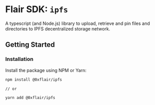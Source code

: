 # Flair SDK: `ipfs`

A typescript (and Node.js) library to upload, retrieve and pin files and directories to IPFS decentralized storage network.

## Getting Started

### Installation

Install the package using NPM or Yarn:

   ```sh
   npm install @0xflair/ipfs

   // or

   yarn add @0xflair/ipfs
   ```
